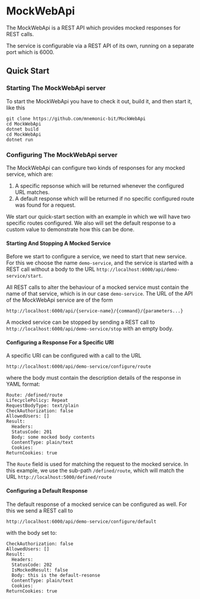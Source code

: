 # MockWebApi

The MockWebApi is a REST API which provides mocked responses for REST calls.

The service is configurable via a REST API of its own, running on a separate
port which is 6000.


## Quick Start

### Starting The MockWebApi server

To start the MockWebApi you have to check it out, build it, and then start it,
like this

```
git clone https://github.com/mnemonic-bit/MockWebApi
cd MockWebApi
dotnet build
cd MockWebApi
dotnet run
```

### Configuring The MockWebApi server

The MockWebApi can configure two kinds of responses for any mocked service,
which are:

1. A specific repsonse which will be returned whenever the configured URL matches.
2. A default response which will be returned if no specific configured route was found for a request.

We start our quick-start section with an example in which we will have two specific
routes configured. We also will set the default response to a custom value to
demonstrate how this can be done.

#### Starting And Stopping A Mocked Service

Before we start to configure a service, we need to start that new service. For
this we choose the name `demo-service`, and the service is started with a REST
call without a body to the URL `http://localhost:6000/api/demo-service/start`.

All REST calls to alter the behaviour of a mocked service must contain the name
of that service, which is in our case `demo-service`. The URL of the API of
the MockWebApi service are of the form

```
http://localhost:6000/api/{service-name}/{command}/{parameters...}
```

A mocked service can be stopped by sending a REST call to
`http://localhost:6000/api/demo-service/stop` with an empty body.

#### Configuring a Response For a Specific URI

A specific URI can be configured with a call to the URL

```
http://localhost:6000/api/demo-service/configure/route
```

where the body must contain the description details of the response in YAML format:

```
Route: /defined/route
LifecyclePolicy: Repeat
RequestBodyType: text/plain
CheckAuthorization: false
AllowedUsers: []
Result:
  Headers: 
  StatusCode: 201
  Body: some mocked body contents
  ContentType: plain/text
  Cookies: 
ReturnCookies: true
```

The `Route` field is used for matching the request to the mocked service. In this
example, we use the sub-path `/defined/route`, which will match the URL
`http://localhost:5000/defined/route`

#### Configuring a Default Response

The default response of a mocked service can be configured as well. For this
we send a REST call to

```
http://localhost:6000/api/demo-service/configure/default
```

with the body set to:

```
CheckAuthorization: false
AllowedUsers: []
Result:
  Headers: 
  StatusCode: 202
  IsMockedResult: false
  Body: this is the default-resonse
  ContentType: plain/text
  Cookies: 
ReturnCookies: true
```

